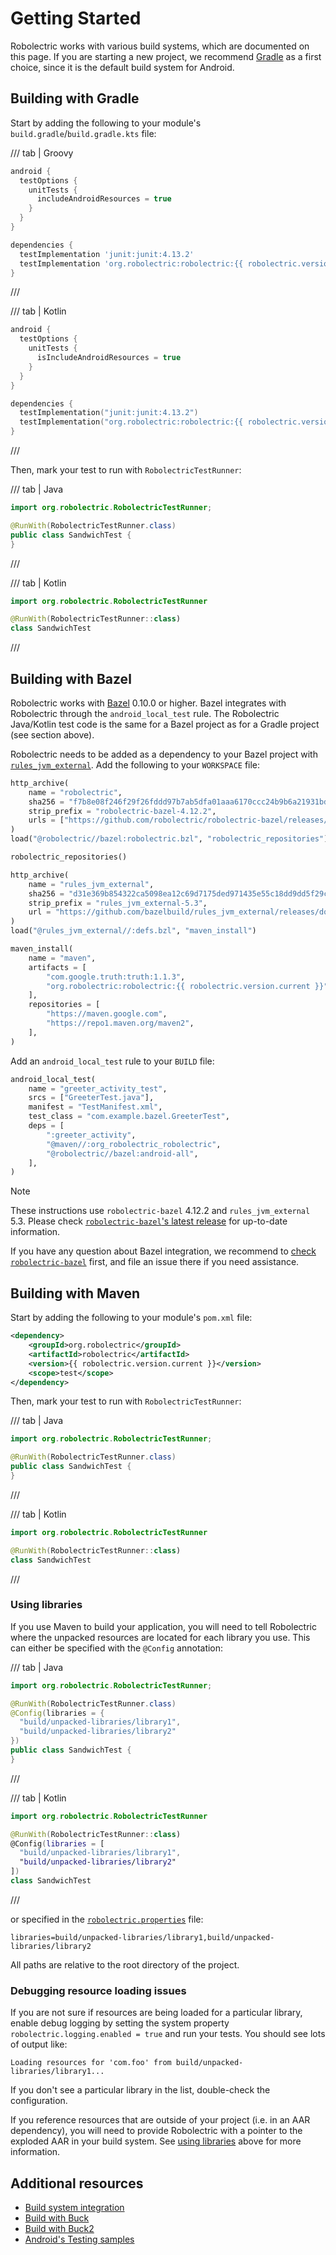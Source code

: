 # Getting Started

Robolectric works with various build systems, which are documented on this page. If you are starting
a new project, we recommend [Gradle][gradle] as a first choice, since it is the default build system
for Android.

## Building with Gradle

Start by adding the following to your module's `build.gradle`/`build.gradle.kts` file:

/// tab | Groovy

```groovy
android {
  testOptions {
    unitTests {
      includeAndroidResources = true
    }
  }
}

dependencies {
  testImplementation 'junit:junit:4.13.2'
  testImplementation 'org.robolectric:robolectric:{{ robolectric.version.current }}'
}
```

///

/// tab | Kotlin

```kotlin
android {
  testOptions {
    unitTests {
      isIncludeAndroidResources = true
    }
  }
}

dependencies {
  testImplementation("junit:junit:4.13.2")
  testImplementation("org.robolectric:robolectric:{{ robolectric.version.current }}")
}
```

///

Then, mark your test to run with `RobolectricTestRunner`:

/// tab | Java

```java
import org.robolectric.RobolectricTestRunner;

@RunWith(RobolectricTestRunner.class)
public class SandwichTest {
}
```

///

/// tab | Kotlin

```kotlin
import org.robolectric.RobolectricTestRunner

@RunWith(RobolectricTestRunner::class)
class SandwichTest
```

///

## Building with Bazel

Robolectric works with [Bazel][bazel] 0.10.0 or higher. Bazel integrates with Robolectric through
the `android_local_test` rule. The Robolectric Java/Kotlin test code is the same for a Bazel project
as for a Gradle project (see section above).

Robolectric needs to be added as a dependency to your Bazel project with
[`rules_jvm_external`][bazel-rules-jvm-external]. Add the following to your `WORKSPACE` file:

```python
http_archive(
    name = "robolectric",
    sha256 = "f7b8e08f246f29f26fddd97b7ab5dfa01aaa6170ccc24b9b6a21931bde01ad6f",
    strip_prefix = "robolectric-bazel-4.12.2",
    urls = ["https://github.com/robolectric/robolectric-bazel/releases/download/4.12.2/robolectric-bazel-4.12.2.tar.gz"],
)
load("@robolectric//bazel:robolectric.bzl", "robolectric_repositories")

robolectric_repositories()

http_archive(
    name = "rules_jvm_external",
    sha256 = "d31e369b854322ca5098ea12c69d7175ded971435e55c18dd9dd5f29cc5249ac",
    strip_prefix = "rules_jvm_external-5.3",
    url = "https://github.com/bazelbuild/rules_jvm_external/releases/download/5.3/rules_jvm_external-5.3.tar.gz",
)
load("@rules_jvm_external//:defs.bzl", "maven_install")

maven_install(
    name = "maven",
    artifacts = [
        "com.google.truth:truth:1.1.3",
        "org.robolectric:robolectric:{{ robolectric.version.current }}",
    ],
    repositories = [
        "https://maven.google.com",
        "https://repo1.maven.org/maven2",
    ],
)
```

Add an `android_local_test` rule to your `BUILD` file:

```python
android_local_test(
    name = "greeter_activity_test",
    srcs = ["GreeterTest.java"],
    manifest = "TestManifest.xml",
    test_class = "com.example.bazel.GreeterTest",
    deps = [
        ":greeter_activity",
        "@maven//:org_robolectric_robolectric",
        "@robolectric//bazel:android-all",
    ],
)
```

> [!NOTE]
> These instructions use `robolectric-bazel` 4.12.2 and `rules_jvm_external` 5.3. Please check
> [`robolectric-bazel`'s latest release][bazel-latest-release] for up-to-date information.

If you have any question about Bazel integration, we recommend to [check
`robolectric-bazel`][robolectric-bazel] first, and file an issue there if you need assistance.

## Building with Maven

Start by adding the following to your module's `pom.xml` file:

```xml
<dependency>
    <groupId>org.robolectric</groupId>
    <artifactId>robolectric</artifactId>
    <version>{{ robolectric.version.current }}</version>
    <scope>test</scope>
</dependency>
```

Then, mark your test to run with `RobolectricTestRunner`:

/// tab | Java

```java
import org.robolectric.RobolectricTestRunner;

@RunWith(RobolectricTestRunner.class)
public class SandwichTest {
}
```

///

/// tab | Kotlin

```kotlin
import org.robolectric.RobolectricTestRunner

@RunWith(RobolectricTestRunner::class)
class SandwichTest
```

///

### Using libraries

If you use Maven to build your application, you will need to tell Robolectric where the unpacked
resources are located for each library you use. This can either be specified with the `@Config`
annotation:

/// tab | Java

```java
import org.robolectric.RobolectricTestRunner;

@RunWith(RobolectricTestRunner.class)
@Config(libraries = {
  "build/unpacked-libraries/library1",
  "build/unpacked-libraries/library2"
})
public class SandwichTest {
}
```

///

/// tab | Kotlin

```kotlin
import org.robolectric.RobolectricTestRunner

@RunWith(RobolectricTestRunner::class)
@Config(libraries = [
  "build/unpacked-libraries/library1",
  "build/unpacked-libraries/library2"
])
class SandwichTest
```

///

or specified in the [`robolectric.properties`](configuring.md/#robolectricproperties-file) file:

```properties
libraries=build/unpacked-libraries/library1,build/unpacked-libraries/library2
```

All paths are relative to the root directory of the project.

### Debugging resource loading issues

If you are not sure if resources are being loaded for a particular library, enable debug logging by
setting the system property `robolectric.logging.enabled = true` and run your tests. You should see
lots of output like:

```text
Loading resources for 'com.foo' from build/unpacked-libraries/library1...
```

If you don't see a particular library in the list, double-check the configuration.

If you reference resources that are outside of your project (i.e. in an AAR dependency), you will
need to provide Robolectric with a pointer to the exploded AAR in your build system. See
[using libraries](#using-libraries) above for more information.

## Additional resources

* [Build system integration](build-system-integration.md)
* [Build with Buck](https://buckbuild.com/rule/robolectric_test.html)
* [Build with Buck2](https://buck2.build/docs/api/rules/#robolectric_test)
* [Android's Testing samples](https://github.com/android/testing-samples)

[bazel]: https://bazel.build
[bazel-latest-release]: https://github.com/robolectric/robolectric-bazel/releases/latest
[bazel-rules-jvm-external]: https://github.com/bazelbuild/rules_jvm_external
[gradle]: https://gradle.org/
[robolectric-bazel]: https://github.com/robolectric/robolectric-bazel
